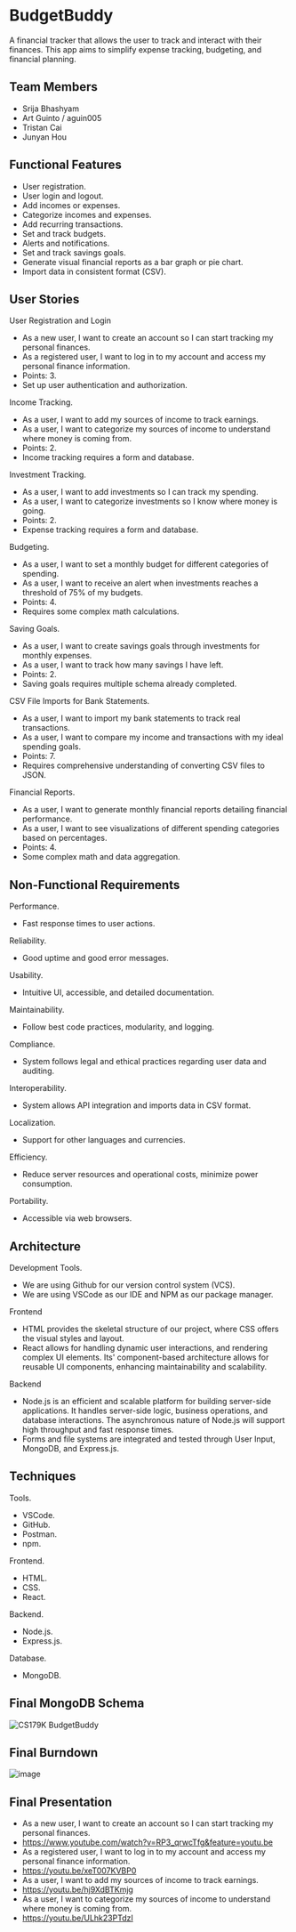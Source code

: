 # BudgetBuddy
A financial tracker that allows the user to track and interact with their finances. This app aims to simplify expense tracking, budgeting, and financial planning.

## Team Members
- Srija Bhashyam
- Art Guinto / aguin005
- Tristan Cai
- Junyan Hou

## Functional Features
- User registration.
- User login and logout.
- Add incomes or expenses.
- Categorize incomes and expenses.
- Add recurring transactions.
- Set and track budgets.
- Alerts and notifications.
- Set and track savings goals.
- Generate visual financial reports as a bar graph or pie chart.
- Import data in consistent format (CSV).

## User Stories
User Registration and Login
- As a new user, I want to create an account so I can start tracking my personal finances.
- As a registered user, I want to log in to my account and access my personal finance information.
- Points: 3.
- Set up user authentication and authorization.

Income Tracking.
- As a user, I want to add my sources of income to track earnings.
- As a user, I want to categorize my sources of income to understand where money is coming from.
- Points: 2.
- Income tracking requires a form and database.

Investment Tracking.
- As a user, I want to add investments so I can track my spending.
- As a user, I want to categorize investments so I know where money is going.
- Points: 2.
- Expense tracking requires a form and database.

Budgeting.
- As a user, I want to set a monthly budget for different categories of spending.
- As a user, I want to receive an alert when investments reaches a threshold of 75% of my budgets.
- Points: 4.
- Requires some complex math calculations.

Saving Goals.
- As a user, I want to create savings goals through investments for monthly expenses.
- As a user, I want to track how many savings I have left.
- Points: 2.
- Saving goals requires multiple schema already completed.

CSV File Imports for Bank Statements.
- As a user, I want to import my bank statements to track real transactions.
- As a user, I want to compare my income and transactions with my ideal spending goals.
- Points: 7.
- Requires comprehensive understanding of converting CSV files to JSON.

Financial Reports.
- As a user, I want to generate monthly financial reports detailing financial performance.
- As a user, I want to see visualizations of different spending categories based on percentages.
- Points: 4.
- Some complex math and data aggregation.

## Non-Functional Requirements
Performance.
- Fast response times to user actions.

Reliability.
- Good uptime and good error messages.

Usability.
- Intuitive UI, accessible, and detailed documentation.

Maintainability.
- Follow best code practices, modularity, and logging.

Compliance.
- System follows legal and ethical practices regarding user data and auditing.

Interoperability.
- System allows API integration and imports data in CSV format.

Localization.
- Support for other languages and currencies.

Efficiency.
- Reduce server resources and operational costs, minimize power consumption.

Portability.
- Accessible via web browsers.

## Architecture

Development Tools.
- We are using Github for our version control system (VCS).
- We are using VSCode as our IDE and NPM as our package manager.

Frontend
- HTML provides the skeletal structure of our project, where CSS offers the visual styles and layout.
- React allows for handling dynamic user interactions, and rendering complex UI elements. Its' component-based architecture allows for reusable UI components, enhancing maintainability and scalability.

Backend
- Node.js is an efficient and scalable platform for building server-side applications. It handles server-side logic, business operations, and database interactions. The asynchronous nature of Node.js will support high throughput and fast response times.
- Forms and file systems are integrated and tested through User Input, MongoDB, and Express.js.

## Techniques
Tools.
- VSCode.
- GitHub.
- Postman.
- npm.

Frontend.
- HTML.
- CSS.
- React.

Backend.
- Node.js.
- Express.js.

Database.
- MongoDB.

## Final MongoDB Schema

![CS179K BudgetBuddy](https://github.com/user-attachments/assets/fd4ab984-e38d-4185-ae46-db7be4d3905a)

## Final Burndown 

![image](https://github.com/user-attachments/assets/58fda103-1f6a-45a4-b2b1-f3710eb8a311)

## Final Presentation 

- As a new user, I want to create an account so I can start tracking my personal finances.
- https://www.youtube.com/watch?v=RP3_qrwcTfg&feature=youtu.be
- As a registered user, I want to log in to my account and access my personal finance information.
- https://youtu.be/xeT007KVBP0
- As a user, I want to add my sources of income to track earnings.
- https://youtu.be/hj9XdBTKmjg
- As a user, I want to categorize my sources of income to understand where money is coming from.
- https://youtu.be/ULhk23PTdzI



